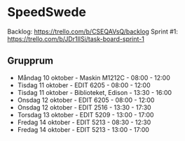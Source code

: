 # SpeedSwede

Backlog: https://trello.com/b/CSEQAVsQ/backlog
Sprint #1: https://trello.com/b/JDr1IlSi/task-board-sprint-1

## Grupprum
- Måndag 10 oktober - Maskin M1212C - 08:00 - 12:00
- Tisdag 11 oktober - EDIT 6205 - 08:00 - 12:00
- Tisdag 11 oktober - Biblioteket, Edison - 13:30 - 16:00
- Onsdag 12 oktober - EDIT 6205 - 08:00 - 12:00
- Onsdag 12 oktober - EDIT 2516 - 13:30 - 17:30
- Torsdag 13 oktober - EDIT 5209 - 13:00 - 17:00
- Fredag 14 oktober - EDIT 5213 - 08:30 - 12:30
- Fredag 14 oktober - EDIT 5213 - 13:00 - 17:00


